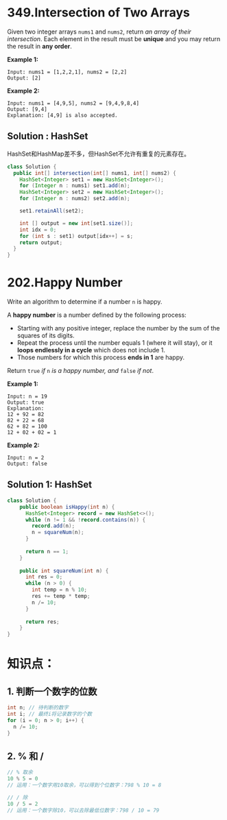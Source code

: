 # 349.Intersection of Two Arrays

Given two integer arrays `nums1` and `nums2`, return *an array of their intersection*. Each element in the result must be **unique** and you may return the result in **any order**.

 

**Example 1:**

```
Input: nums1 = [1,2,2,1], nums2 = [2,2]
Output: [2]
```

**Example 2:**

```
Input: nums1 = [4,9,5], nums2 = [9,4,9,8,4]
Output: [9,4]
Explanation: [4,9] is also accepted.
```





## Solution : HashSet

HashSet和HashMap差不多，但HashSet不允许有重复的元素存在。

```java
class Solution {
  public int[] intersection(int[] nums1, int[] nums2) {
    HashSet<Integer> set1 = new HashSet<Integer>();
    for (Integer n : nums1) set1.add(n);
    HashSet<Integer> set2 = new HashSet<Integer>();
    for (Integer n : nums2) set2.add(n);

    set1.retainAll(set2);

    int [] output = new int[set1.size()];
    int idx = 0;
    for (int s : set1) output[idx++] = s;
    return output;
  }
}
```





# 202.Happy Number

Write an algorithm to determine if a number `n` is happy.

A **happy number** is a number defined by the following process:

- Starting with any positive integer, replace the number by the sum of the squares of its digits.
- Repeat the process until the number equals 1 (where it will stay), or it **loops endlessly in a cycle** which does not include 1.
- Those numbers for which this process **ends in 1** are happy.

Return `true` *if* `n` *is a happy number, and* `false` *if not*.

 

**Example 1:**

```
Input: n = 19
Output: true
Explanation:
12 + 92 = 82
82 + 22 = 68
62 + 82 = 100
12 + 02 + 02 = 1
```

**Example 2:**

```
Input: n = 2
Output: false
```





## Solution 1: HashSet

```java
class Solution {
    public boolean isHappy(int n) {
      HashSet<Integer> record = new HashSet<>();
      while (n != 1 && !record.contains(n)) {
        record.add(n);
        n = squareNum(n);
      }
      
      return n == 1;
    }
  
  	public int squareNum(int n) {
      int res = 0;
      while (n > 0) {
        int temp = n % 10;
        res += temp * temp;
        n /= 10;
      }
      
      return res;
    }
}
```



# 知识点：

## 1. 判断一个数字的位数

```java
int n; // 待判断的数字
int i; // 最终i将记录数字的个数
for (i = 0; n > 0; i++) {
  n /= 10;
}
```

## 2. % 和 /

```java
// % 取余
10 % 5 = 0
// 运用：一个数字用10取余，可以得到个位数字：798 % 10 = 8

// / 除
10 / 5 = 2
// 运用：一个数字除10，可以去除最低位数字：798 / 10 = 79
```

